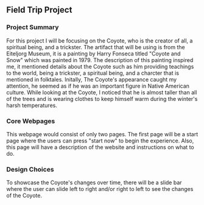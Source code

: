 ## Field Trip Project
### Project Summary 
For this project I will be focusing on the Coyote, who is the creator of all, a spiritual being, and a trickster. The artifact that will be using is from the Eiteljorg Museum, it is a painting by Harry Fonseca titled "Coyote and Snow" which was painted in 1979. The description of this painting inspired me, it mentioned details about the Coyote such as him providing teachings to the world, being a trickster, a spiritual being, and a charcter that is mentioned in folktales. Initally, The Coyote's appearance caught my attention, he seemed as if he was an important figure in Native American culture. While looking at the Coyote, I noticed that he is almost taller than all of the trees and is wearing clothes to keep himself warm during the winter's harsh temperatures.  
### Core Webpages
This webpage would consist of only two pages. The first page will be a start page where the users can press "start now" to begin the experience. Also, this page will have a description of the website and instructions on what to do. 
### Design Choices 
To showcase the Coyote's changes over time, there will be a slide bar where the user can slide left to right and/or right to left to see the changes of the Coyote.